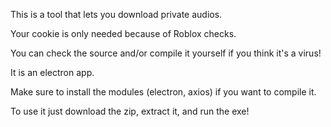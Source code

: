 This is a tool that lets you download private audios.

Your cookie is only needed because of Roblox checks.

You can check the source and/or compile it yourself if you think it's a virus!

It is an electron app.

Make sure to install the modules (electron, axios) if you want to compile it.

To use it just download the zip, extract it, and run the exe!
